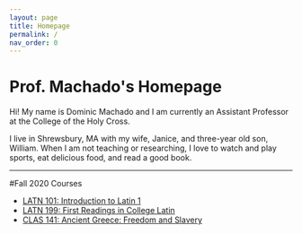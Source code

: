 ```yaml
---
layout: page
title: Homepage
permalink: /
nav_order: 0
---
```


# Prof. Machado's Homepage

Hi! My name is Dominic Machado and I am currently an Assistant Professor at the College of the Holy Cross.

I live in Shrewsbury, MA with my wife, Janice, and three-year old son, William. When I am not teaching or researching, I love to watch and play sports, eat delicious food, and read a good book. 

***

#Fall 2020 Courses

- [LATN 101: Introduction to Latin 1](https://dominicmachado.github.io/latn101-f20)
- [LATN 199: First Readings in College Latin](https://dominicmachado.github.io/latn-199-f20/)
- [CLAS 141: Ancient Greece: Freedom and Slavery](https://dominicmachado.github.io/clas141-f20)
